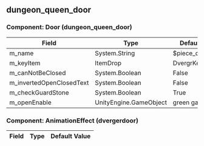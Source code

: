 ## dungeon_queen_door

### Component: Door (dungeon_queen_door)

|Field|Type|Default Value|
|-----|----|-------------|
|m_name|System.String|$piece_queendoor|
|m_keyItem|ItemDrop|DvergrKey|
|m_canNotBeClosed|System.Boolean|False|
|m_invertedOpenClosedText|System.Boolean|False|
|m_checkGuardStone|System.Boolean|True|
|m_openEnable|UnityEngine.GameObject|green gass|

### Component: AnimationEffect (dvergerdoor)

|Field|Type|Default Value|
|-----|----|-------------|

